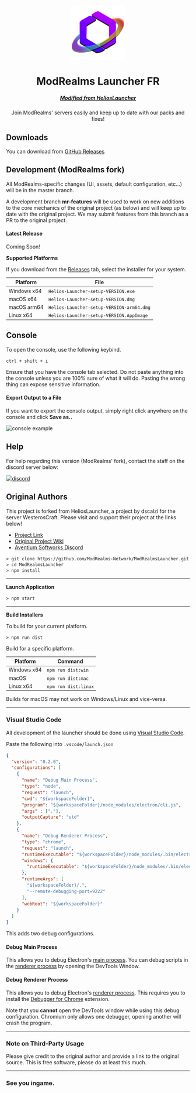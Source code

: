 <p align="center"><img src="./app/assets/images/SealCircle.png" width="150px" height="150px" alt="modrealms logo"></p>

<h1 align="center">ModRealms Launcher FR</h1>

<em><h5 align="center"><a href="https://github.com/dscalzi/HeliosLauncher">Modified from HeliosLauncher</a></h5></em>

<!-- [<p align="center"><img src="https://img.shields.io/travis/dscalzi/HeliosLauncher.svg?style=for-the-badge" alt="travis">](https://travis-ci.org/dscalzi/HeliosLauncher) [<img src="https://img.shields.io/github/downloads/dscalzi/HeliosLauncher/total.svg?style=for-the-badge" alt="downloads">](https://github.com/dscalzi/HeliosLauncher/releases) <img src="https://forthebadge.com/images/badges/winter-is-coming.svg"  height="28px" alt="stark"></p> -->

<p align="center">Join ModRealms' servers easily and keep up to date with our packs and fixes!</p>

## Downloads

You can download from [GitHub Releases](https://github.com/ModRealms-Network/ModRealmsLauncher/releases)

## Development (ModRealms fork)

All ModRealms-specific changes (UI, assets, default configuration, etc...) will be in the master branch.

A development branch __mr-features__ will be used to work on new additions to the core mechanics of the original project (as below) and will keep up to date with the original project. We may submit features from this branch as a PR to the original project.


#### Latest Release
Coming Soon!
<!-- [![](https://img.shields.io/github/release/dscalzi/HeliosLauncher.svg?style=flat-square)](https://github.com/dscalzi/HeliosLauncher/releases/latest) -->

**Supported Platforms**

If you download from the [Releases](https://github.com/ModRealms-Network/HeliosLauncher/releases) tab, select the installer for your system.

| Platform | File |
| -------- | ---- |
| Windows x64 | `Helios-Launcher-setup-VERSION.exe` |
| macOS x64 | `Helios-Launcher-setup-VERSION.dmg` |
| macOS arm64 | `Helios-Launcher-setup-VERSION-arm64.dmg` |
| Linux x64 | `Helios-Launcher-setup-VERSION.AppImage` |

## Console

To open the console, use the following keybind.

```console
ctrl + shift + i
```

Ensure that you have the console tab selected. Do not paste anything into the console unless you are 100% sure of what it will do. Pasting the wrong thing can expose sensitive information.

#### Export Output to a File

If you want to export the console output, simply right click anywhere on the console and click **Save as..**

![console example](https://i.imgur.com/T5e73jP.png)

## Help

For help regarding this version (ModRealms' fork), contact the staff on the discord server below:

[![discord](https://discordapp.com/api/guilds/210739122577473536/embed.png?style=banner2)][discord]


## Original Authors

This project is forked from HeliosLauncher, a project by dscalzi for the server WesterosCraft. Please visit and support their project at the links below!

* [Project Link][original]
* [Original Project Wiki][wiki]
* [Aventium Softworks Discord][discord2]

[discord]: https://modrealms.net/discord 'ModRealms Discord'
[discord2]: https://discord.gg/zNWUXdt 'Original Project Discord'
[original]: https://github.com/dscalzi/HeliosLauncher 'Original Project GitHub'
```console
> git clone https://github.com/ModRealms-Network/ModRealmsLauncher.git
> cd ModRealmsLauncher
> npm install
```

---

**Launch Application**

```console
> npm start
```

---

**Build Installers**

To build for your current platform.

```console
> npm run dist
```

Build for a specific platform.

| Platform    | Command              |
| ----------- | -------------------- |
| Windows x64 | `npm run dist:win`   |
| macOS       | `npm run dist:mac`   |
| Linux x64   | `npm run dist:linux` |

Builds for macOS may not work on Windows/Linux and vice-versa.

---

### Visual Studio Code

All development of the launcher should be done using [Visual Studio Code][vscode].

Paste the following into `.vscode/launch.json`

```JSON
{
  "version": "0.2.0",
  "configurations": [
    {
      "name": "Debug Main Process",
      "type": "node",
      "request": "launch",
      "cwd": "${workspaceFolder}",
      "program": "${workspaceFolder}/node_modules/electron/cli.js",
      "args" : ["."],
      "outputCapture": "std"
    },
    {
      "name": "Debug Renderer Process",
      "type": "chrome",
      "request": "launch",
      "runtimeExecutable": "${workspaceFolder}/node_modules/.bin/electron",
      "windows": {
        "runtimeExecutable": "${workspaceFolder}/node_modules/.bin/electron.cmd"
      },
      "runtimeArgs": [
        "${workspaceFolder}/.",
        "--remote-debugging-port=9222"
      ],
      "webRoot": "${workspaceFolder}"
    }
  ]
}
```

This adds two debug configurations.

#### Debug Main Process

This allows you to debug Electron's [main process][mainprocess]. You can debug scripts in the [renderer process][rendererprocess] by opening the DevTools Window.

#### Debug Renderer Process

This allows you to debug Electron's [renderer process][rendererprocess]. This requires you to install the [Debugger for Chrome][chromedebugger] extension.

Note that you **cannot** open the DevTools window while using this debug configuration. Chromium only allows one debugger, opening another will crash the program.

---

### Note on Third-Party Usage

Please give credit to the original author and provide a link to the original source. This is free software, please do at least this much.

---

### See you ingame.


[nodejs]: https://nodejs.org/en/ 'Node.js'
[vscode]: https://code.visualstudio.com/ 'Visual Studio Code'
[mainprocess]: https://electronjs.org/docs/tutorial/application-architecture#main-and-renderer-processes 'Main Process'
[rendererprocess]: https://electronjs.org/docs/tutorial/application-architecture#main-and-renderer-processes 'Renderer Process'
[chromedebugger]: https://marketplace.visualstudio.com/items?itemName=msjsdiag.debugger-for-chrome 'Debugger for Chrome'
[discord]: https://discord.gg/zNWUXdt 'Discord'
[wiki]: https://github.com/dscalzi/HeliosLauncher/wiki 'wiki'
